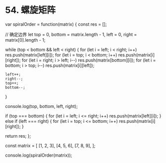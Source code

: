 # 54. 螺旋矩阵

var spiralOrder = function(matrix) {
  const res = [];

  // 确定边界
  let top = 0,
    bottom = matrix.length - 1,
    left = 0,
    right = matrix[0].length - 1;

  while (top < bottom && left < right) {
    for (let i = left; i < right; i++) res.push(matrix[left][i]);
    for (let i = top; i < bottom; i++) res.push(matrix[i][right]);
    for (let i = right; i > left; i--) res.push(matrix[bottom][i]);
    for (let i = bottom; i > top; i--) res.push(matrix[i][left]);

    left++;
    right--;
    top++;
    bottom--;
  }

  console.log(top, bottom, left, right);

  if (top === bottom) {
    for (let i = left; i <= right; i++) res.push(matrix[left][i]);
  } else if (left === right) {
    for (let i = top; i <= bottom; i++) res.push(matrix[i][right]);
  }

  return res;
};

const matrix = [
  [1, 2, 3],
  [4, 5, 6],
  [7, 8, 9],
];

console.log(spiralOrder(matrix));
